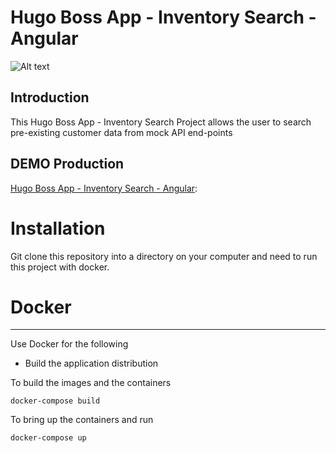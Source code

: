 # Hugo Boss App - Inventory Search - Angular

![Alt text](https://upload.wikimedia.org/wikipedia/commons/thumb/7/73/Hugo-Boss-Logo.svg/1200px-Hugo-Boss-Logo.svg.png)

## Introduction

This Hugo Boss App - Inventory Search Project allows the user to search pre-existing customer data from mock API end-points

## DEMO Production

[Hugo Boss App - Inventory Search - Angular](https://smstudio2008.github.io/Technical-Challenge-Coding-Kata/ 'Coding Kata - Roman Numerals - Angular'):

# Installation

Git clone this repository into a directory on your computer and need to run this project with docker.

# Docker

---

Use Docker for the following

- Build the application distribution

To build the images and the containers

```
docker-compose build
```

To bring up the containers and run

```
docker-compose up
```
